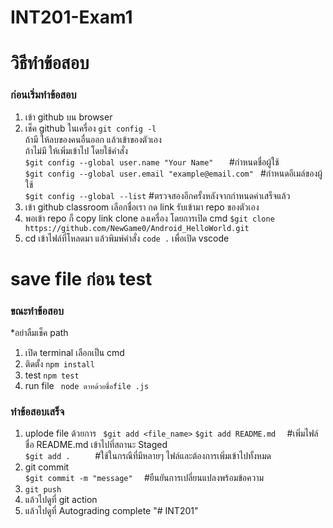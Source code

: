 # INT201-Exam1
<h1>วิธีทำข้อสอบ </h1>
<h3>ก่อนเริ่มทำข้อสอบ</h3>

1. เข้า github บน browser 
2. เช็ค github ในเครื่อง ```git config -l```<br>
   ถ้ามี ให้ลบของคนอื่นออก แล้วเข้าของตัวเอง<br>
   ถ้าไม่มี ให้เพิ่มเข้าไป โดยใช้คำสั่ง<br>
```$git config --global user.name "Your Name"   ```   #กำหนดชื่อผู้ใช้<br>
```$git config --global user.email "example@email.com" ``` #กำหนดอีเมล์ของผู้ใช้<br>
```$git config --global --list``` #ตรวจสองอีกครั้งหลังจากกำหนดค่าเสร็จแล้ว<br>
3. เข้า github classroom เลือกชื่อเรา กด link  รับเข้ามา repo ของตัวเอง
4. พอเข้า repo ก็ copy link clone ลงเครื่อง โดยการเปิด cmd ```$git clone https://github.com/NewGame0/Android_HelloWorld.git```
5. cd เข้าไฟล์ที่โหลดมา แล้วพิมพ์คำสั่ง ```code .``` เพื่อเปิด vscode
# save file ก่อน test
<h3>ขณะทำข้อสอบ</h3>

*อย่าลืมเช็ค  path
1. เปิด terminal เลือกเป็น cmd
2. ติดตั้ง ``` npm install ```
3. test ``` npm test ```
4. run file ``` node ตาทด้วยชื่อfile .js```

<h3>ทำข้อสอบเสร็จ</h3>

1. uplode file ด้วยการ
``` $git add <file_name>```
```$git add README.md  ```  #เพิ่มไฟล์ชื่อ README.md เข้าไปที่สถานะ Staged<br>
```$git add .     ```       #ใช้ในกรณีที่มีหลายๆ ไฟล์และต้องการเพิ่มเข้าไปทั้งหมด <br>
2. git commit<br>
```$git commit -m "message"  ```        #ยืนยันการเปลี่ยนแปลงพร้อมข้อความ
3. ```git push```
4. แล้วไปดูที่ git action
5. แล้วไปดูที่ Autograding complete
"# INT201" 
